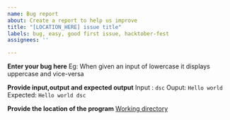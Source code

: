```yaml
---
name: Bug report
about: Create a report to help us improve
title: "[LOCATION_HERE] issue title"
labels: bug, easy, good first issue, hacktober-fest
assignees: ''

---
```


**Enter your bug here**
Eg: When given an input of lowercase it displays uppercase and vice-versa

**Provide input,output and expected output**
Input : `dsc`
Ouput: `Hello world`
Expected: `Hello world dsc`

**Provide the location of the program**
[Working directory](https://github.com/dscmbcet/hacktoberfest-2021/tree/main/Language/c%2B%2B/Program%202)
